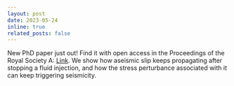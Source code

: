 ```yaml
---
layout: post
date: 2023-05-24
inline: true
related_posts: false
---
```


New PhD paper just out! Find it with open access in the Proceedings of the Royal Society A: <a href="https://doi.org/10.1098/rspa.2022.0810">Link</a>. We show how aseismic slip keeps propagating after stopping a fluid injection, and how the stress perturbance associated with it can keep triggering seismicity.
